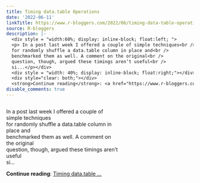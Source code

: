 ```yaml
---
title: Timing data.table Operations
date: '2022-06-11'
linkTitle: https://www.r-bloggers.com/2022/06/timing-data-table-operations/
source: R-bloggers
description: |-
  <div style = "width:60%; display: inline-block; float:left; ">
  <p> In a post last week I offered a couple of simple techniques<br />
  for randomly shuffle a data.table column in place and<br />
  benchmarked them as well. A comment on the original<br />
  question, though, argued these timings aren’t useful<br />
  si...</p></div>
  <div style = "width: 40%; display: inline-block; float:right;"></div>
  <div style="clear: both;"></div>
  <strong>Continue reading</strong>: <a href="https://www.r-bloggers.com/2022/06/timing-data-table-operations/">Timing data.table ...
disable_comments: true
---
```

<div style = "width:60%; display: inline-block; float:left; ">
<p> In a post last week I offered a couple of simple techniques<br />
for randomly shuffle a data.table column in place and<br />
benchmarked them as well. A comment on the original<br />
question, though, argued these timings aren’t useful<br />
si...</p></div>
<div style = "width: 40%; display: inline-block; float:right;"></div>
<div style="clear: both;"></div>
<strong>Continue reading</strong>: <a href="https://www.r-bloggers.com/2022/06/timing-data-table-operations/">Timing data.table ...